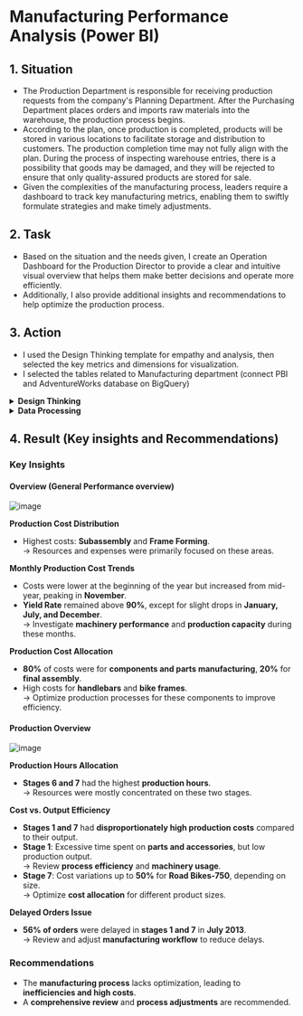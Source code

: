 # Manufacturing Performance Analysis (Power BI)

## 1. Situation
- The Production Department is responsible for receiving production requests from the company's Planning Department. After the Purchasing Department places orders and imports raw materials into the warehouse, the production process begins.
- According to the plan, once production is completed, products will be stored in various locations to facilitate storage and distribution to customers. The production completion time may not fully align with the plan. During the process of inspecting warehouse entries, there is a possibility that goods may be damaged, and they will be rejected to ensure that only quality-assured products are stored for sale.
- Given the complexities of the manufacturing process, leaders require a dashboard to track key manufacturing metrics, enabling them to swiftly formulate strategies and make timely adjustments.

## 2. Task
-  Based on the situation and the needs given, I create an Operation Dashboard for the Production Director to provide a clear and intuitive visual overview that helps them make better decisions and operate more efficiently.  
-  Additionally, I also provide additional insights and recommendations to help optimize the production process.

## 3. Action
- I used the Design Thinking template for empathy and analysis, then selected the key metrics and dimensions for visualization. 
- I selected the tables related to Manufacturing department (connect PBI and AdventureWorks database on BigQuery)

<details><summary><strong>Design Thinking</strong></summary>
<br>
  
- Northstart metric: Total Production Cost	
- Dimension 1 - Time: StarDate, EndDate, DueDate
- Dimension 2 - Location: Name
- Dimension 3 - Product: Product Category, Sub Category, Name

![image](https://github.com/user-attachments/assets/3f09c7e8-80c1-419e-b4d9-50fd6e4f94d6)

![image](https://github.com/user-attachments/assets/3255531c-6116-41eb-9227-c16a0d6a2809)

![image](https://github.com/user-attachments/assets/bae932b4-cec8-432c-87ee-7446cd73daa5)

</details> 
<details><summary><strong>Data Processing</strong></summary>
<br>
  
1. Connect to database
2. choose table and cleaning data
3. Build schema(snowflex)

![image](https://github.com/user-attachments/assets/2a594bae-dc11-4459-8f57-41bfbb74da4e)

![image](https://github.com/user-attachments/assets/8d30cd7d-d534-48ed-8966-ad1232d18251)

![image](https://github.com/user-attachments/assets/a589a0cf-3968-4ee3-9029-28c2f76674aa)


</details> 

## 4. Result (Key insights and Recommendations)

### Key Insights

#### Overview (General Performance overview)

 ![image](https://github.com/user-attachments/assets/b64a0ff3-6778-4459-a9de-a70b96f153d7)

**Production Cost Distribution**
- Highest costs: **Subassembly** and **Frame Forming**.  
→ Resources and expenses were primarily focused on these areas.  

**Monthly Production Cost Trends**  
- Costs were lower at the beginning of the year but increased from mid-year, peaking in **November**.  
- **Yield Rate** remained above **90%**, except for slight drops in **January, July, and December**.  
→ Investigate **machinery performance** and **production capacity** during these months.  

**Production Cost Allocation**  
- **80%** of costs were for **components and parts manufacturing**, **20%** for **final assembly**.  
- High costs for **handlebars** and **bike frames**.  
→ Optimize production processes for these components to improve efficiency.  

 #### Production Overview

 ![image](https://github.com/user-attachments/assets/7ec218e0-70e6-45fa-940a-f06d66a2ac95)

**Production Hours Allocation**  
- **Stages 6 and 7** had the highest **production hours**.  
→ Resources were mostly concentrated on these two stages.  

**Cost vs. Output Efficiency**  
- **Stages 1 and 7** had **disproportionately high production costs** compared to their output.  
- **Stage 1**: Excessive time spent on **parts and accessories**, but low production output.  
→ Review **process efficiency** and **machinery usage**.  
- **Stage 7**: Cost variations up to **50%** for **Road Bikes-750**, depending on size.  
→ Optimize **cost allocation** for different product sizes.  

**Delayed Orders Issue**  
- **56% of orders** were delayed in **stages 1 and 7** in **July 2013**.  
→ Review and adjust **manufacturing workflow** to reduce delays.  

### Recommendations
- The **manufacturing process** lacks optimization, leading to **inefficiencies and high costs**.  
- A **comprehensive review** and **process adjustments** are recommended.  




